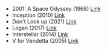 - 2001: A Space Odyssey (1968) [Link](https://www.imdb.com/title/tt0062622/)
- Inception (2010) [Link](https://www.imdb.com/title/tt1375666/)
- Don't Look up (2021) [Link](https://www.imdb.com/title/tt11286314/) 
- Logan (2017) [Link](https://www.imdb.com/title/tt3315342/)
- Interstellar (2014) [Link](https://www.imdb.com/title/tt0816692/)
- V for Vendetta (2005) [Link](https://www.imdb.com/title/tt0434409/)
